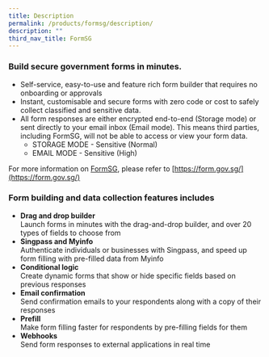 ```yaml
---
title: Description
permalink: /products/formsg/description/
description: ""
third_nav_title: FormSG
---
```

### **Build secure government forms in minutes.**

* Self-service, easy-to-use and feature rich form builder that requires no onboarding or approvals
* Instant, customisable and secure forms with zero code or cost to safely collect classified and sensitive data.
* All form responses are either encrypted end-to-end (Storage mode) or sent directly to your email inbox (Email mode). This means third parties, including FormSG, will not be able to access or view your form data.
	* STORAGE MODE - Sensitive (Normal)
	* EMAIL MODE - Sensitive (High)

For more information on [FormSG](https://form.gov.sg/), please refer to [https://form.gov.sg/](https://form.gov.sg/)

### **Form building and data collection features includes**
* **Drag and drop builder**  
Launch forms in minutes with the drag-and-drop builder, and over 20 types of fields to choose from
* **Singpass and Myinfo**  
Authenticate individuals or businesses with Singpass, and speed up form filling with pre-filled data from Myinfo
* **Conditional logic**  
Create dynamic forms that show or hide specific fields based on previous responses
* **Email confirmation**  
Send confirmation emails to your respondents along with a copy of their responses
* **Prefill**  
Make form filling faster for respondents by pre-filling fields for them
* **Webhooks**  
Send form responses to external applications in real time